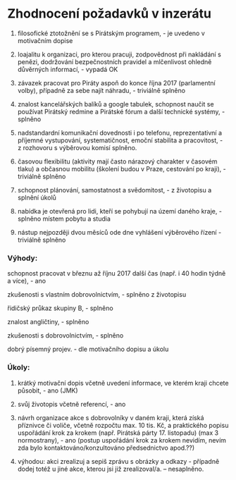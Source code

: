 # Zhodnocení požadavků v inzerátu

1) filosofické ztotožnění se s Pirátským programem, - je uvedeno v motivačním dopise

2) loajalitu k organizaci, pro kterou pracuji, zodpovědnost při nakládání s penězi, dodržování bezpečnostních pravidel a mlčenlivost ohledně důvěrných informací, - vypadá OK

3) závazek pracovat pro Piráty aspoň do konce října 2017 (parlamentní volby), případně za sebe najít náhradu, - triviálně splněno

4) znalost kancelářských balíků a google tabulek, schopnost naučit se používat Pirátský redmine a Pirátské fórum a další technické systémy, - splněno

5) nadstandardní komunikační dovednosti i po telefonu, reprezentativní a příjemné vystupování, systematičnost, emoční stabilita a pracovitost, - z rozhovoru s výběrovou komisí splněno.

6) časovou flexibilitu (aktivity mají často nárazový charakter v časovém tlaku) a občasnou mobilitu (školení budou v Praze, cestování po kraji), - triviálně splněno

7) schopnost plánování, samostatnost a svědomitost, - z životopisu a splnění úkolů

8) nabídka je otevřená pro lidi, kteří se pohybují na území daného kraje, - splněno místem pobytu a studia

9) nástup nejpozději dvou měsíců ode dne vyhlášení výběrového řízení - triviálně splněno

### Výhody: 

schopnost pracovat v březnu až říjnu 2017 další čas (např. i 40 hodin týdně a více), - ano

zkušenosti s vlastním dobrovolnictvím, - splněno z životopisu

řidičský průkaz skupiny B, - splněno

znalost angličtiny, - splněno

zkušenosti s dobrovolnictvím, - splněno

dobrý písemný projev. - dle motivačního dopisu a úkolu

### Úkoly:

1. krátký motivační dopis včetně uvedení informace, ve kterém kraji chcete působit, - ano (JMK)

2. svůj životopis včetně referencí, - ano

3. návrh organizace akce s dobrovolníky v daném kraji, která získá příznivce či voliče, včetně rozpočtu max. 10 tis. Kč, a praktického popisu uspořádání krok za krokem (např. Pirátská párty 17. listopadu) (max 3 normostrany), - ano (postup uspořádání krok za krokem nevidím, nevím zda bylo kontaktováno/konzultováno předsednictvo apod.??)

4. výhodou: akci zrealizuj a sepiš zprávu s obrázky a odkazy - případně dodej totéž u jiné akce, kterou jsi již zrealizoval/a. – nesaplněno.
